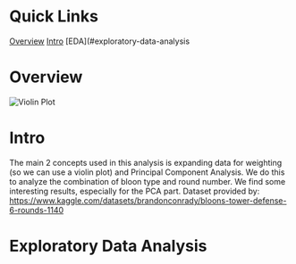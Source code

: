 # Quick Links
[Overview](#overview)
[Intro](#Intro)
[EDA](#exploratory-data-analysis

# Overview

![Violin Plot](Violin_Plot_of_bloon_data.png)

# Intro

The main 2 concepts used in this analysis is expanding data for weighting (so we can use a violin plot) and Principal Component Analysis. We do this to analyze the combination of bloon type and round number. We find some interesting results, especially for the PCA part. Dataset provided by: https://www.kaggle.com/datasets/brandonconrady/bloons-tower-defense-6-rounds-1140

# Exploratory Data Analysis



